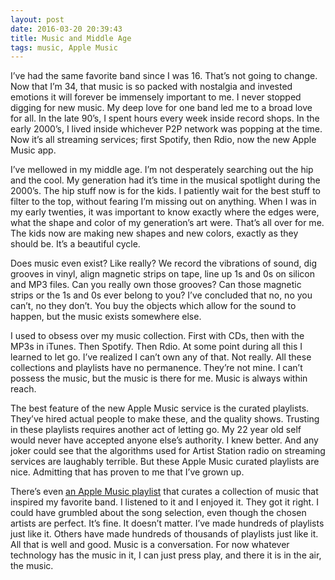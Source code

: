 ```yaml
---
layout: post
date: 2016-03-20 20:39:43
title: Music and Middle Age
tags: music, Apple Music
---
```

I’ve had the same favorite band since I was 16. That’s not going to change. Now that I’m 34, that music is so packed with nostalgia and invested emotions it will forever be immensely important to me.
I never stopped digging for new music. My deep love for one band led me to a broad love for all. In the late 90’s, I spent hours every week inside record shops. In the early 2000’s, I lived inside whichever P2P network was popping at the time. Now it’s all streaming services; first Spotify, then Rdio, now the new Apple Music app.

I’ve mellowed in my middle age. I’m not desperately searching out the hip and the cool. My generation had it’s time in the musical spotlight during the 2000’s. The hip stuff now is for the kids. I patiently wait for the best stuff to filter to the top, without fearing I’m missing out on anything. When I was in my early twenties, it was important to know exactly where the edges were, what the shape and color of my generation’s art were. That’s all over for me. The kids now are making new shapes and new colors, exactly as they should be. It’s a beautiful cycle.

Does music even exist? Like really? We record the vibrations of sound, dig grooves in vinyl, align magnetic strips on tape, line up 1s and 0s on silicon and MP3 files. Can you really own those grooves? Can those magnetic strips or the 1s and 0s ever belong to you? I’ve concluded that no, no you can’t, no they don’t. You buy the objects which allow for the sound to happen, but the music exists somewhere else.

I used to obsess over my music collection. First with CDs, then with the MP3s in iTunes. Then Spotify. Then Rdio. At some point during all this I learned to let go. I’ve realized I can’t own any of that. Not really. All these collections and playlists have no permanence. They’re not mine. I can’t possess the music, but the music is there for me. Music is always within reach.

The best feature of the new Apple Music service is the curated playlists. They’ve hired actual people to make these, and the quality shows. Trusting in these playlists requires another act of letting go. My 22 year old self would never have accepted anyone else’s authority. I knew better. And any joker could see that the algorithms used for Artist Station radio on streaming services are laughably terrible. But these Apple Music curated playlists are nice. Admitting that has proven to me that I’ve grown up.

There’s even [an Apple Music playlist](https://itunes.apple.com/us/playlist/blur-influences/idpl.f379f59e74664e918058403b8f2132a1) that curates a collection of music that inspired my favorite band. I listened to it and I enjoyed it. They got it right. I could have grumbled about the song selection, even though the chosen artists are perfect. It’s fine. It doesn’t matter. I’ve made hundreds of playlists just like it. Others have made hundreds of thousands of playlists just like it. All that is well and good. Music is a conversation. For now whatever technology has the music in it, I can just press play, and there it is in the air, the music.